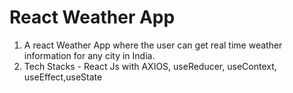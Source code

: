 # React Weather App

1. A react Weather App where the user can get real time weather information for any city in India.
2. Tech Stacks - React Js with AXIOS, useReducer, useContext, useEffect,useState